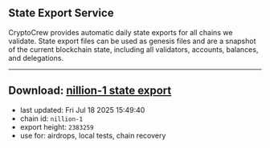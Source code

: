 ## State Export Service
CryptoCrew provides automatic daily state exports for all chains we validate. State export files can be used as genesis files and are a snapshot of the current blockchain state, including all validators, accounts, balances, and delegations.

---
**Download: [nillion-1 state export](https://ccv-s3.nbg1.your-objectstorage.com/SERVICE/nillion/nillion-1_export_2383259.json)**
---

- last updated: Fri Jul 18 2025 15:49:40
- chain id: `nillion-1`
- export height: `2383259`
- use for: airdrops, local tests, chain recovery
